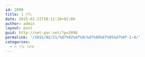 ```yaml
---
id: 2090
title: גליון 1
date: 2015-02-21T20:12:28+02:00
author: admin
layout: post
guid: http://net-gar.net/?p=2090
permalink: '/2015/02/21/%d7%92%d7%9c%d7%99%d7%95%d7%9f-1-4/'
categories:
  - אתגר כרך ה
---
```

